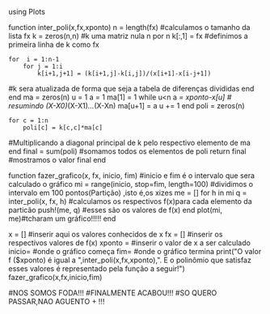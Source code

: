 using Plots

function inter_poli(x,fx,xponto)
    n = length(fx) #calculamos o tamanho da lista fx
    k = zeros(n,n) #k uma matriz nula n por n
    k[:,1] = fx #definimos a primeira linha de k como fx

    for  i = 1:n-1
        for j = 1:i
            k[i+1,j+1] = (k[i+1,j]-k[i,j])/(x[i+1]-x[i-j+1])
 #k sera atualizada de forma que seja a tabela de diferenças divididas
        end
    end
    ma = zeros(n)
    u = 1
    a = 1
    ma[1] = 1
    while u<n
        a *= xponto-x[u] # resumindo (X-X0)*(X-X1)*...*(X-Xn)
        ma[u+1] = a
        u += 1
    end
    poli = zeros(n)

    for c = 1:n
        poli[c] = k[c,c]*ma[c]
#Multiplicando a diagonal principal de k  pelo respectivo elemento de ma
    end
    final = sum(poli) #somamos todos os elementos de poli
    return final #mostramos o valor final
end


function fazer_grafico(x, fx, inicio, fim)
    #inicio e fim é o intervalo que sera calculado o gráfico
    mi = range(inicio, stop=fim, length=100) #dividimos o intervalo em 100 pontos(Partição) ,isto é,os xizes
    me = []
    for h in mi
        q = inter_poli(x, fx, h) #calculamos os respectivos f(x)para cada elemento da particão
        push!(me, q) #esses são os valores de f(x)
    end
    plot(mi, me)#tcharam um gráfico!!!!!
end


x = [] #inserir aqui os valores conhecidos de x
fx = [] #inserir os respectivos valores de f(x)
xponto =  #inserir o valor de x a ser calculado
inicio= #onde o gráfico começa
fim= #onde o gráfico termina
print("O valor f ($xponto) é igual a ",inter_poli(x,fx,xponto),". E o polinômio que satisfaz esses valores é representado pela função a seguir!")
fazer_grafico(x,fx,inicio,fim)




#NOS SOMOS FODA!!!
#FINALMENTE ACABOU!!!
#SO QUERO PASSAR,NAO AGUENTO + !!!

